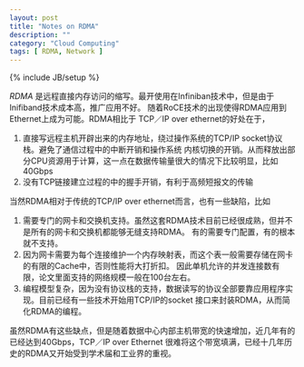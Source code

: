```yaml
---
layout: post
title: "Notes on RDMA"
description: ""
category: "Cloud Computing" 
tags: [ RDMA, Network ]
---
```

{% include JB/setup %}

*RDMA* 
是远程直接内存访问的缩写。最开使用在Infiniban技术中，但是由于Inifiband技术成本高，推广应用不好。
随着RoCE技术的出现使得RDMA应用到Ethernet上成为可能。RDMA相比于 TCP／IP over ethernet的好处在于，

1. 直接写远程主机开辟出来的内存地址，绕过操作系统的TCP/IP socket协议栈。避免了通信过程中的中断开销和操作系统
内核切换的开销。从而释放出部分CPU资源用于计算，这一点在数据传输量很大的情况下比较明显，比如40Gbps
2. 没有TCP链接建立过程的中的握手开销，有利于高频短报文的传输

当然RDMA相对于传统的TCP/IP over ethernet而言，也有一些缺陷，比如

1. 需要专门的网卡和交换机支持。虽然这套RDMA技术目前已经很成熟，但并不是所有的网卡和交换机都能够无缝支持RDMA。
有的需要专门配置，有的根本就不支持。
2. 因为网卡需要为每个连接维护一个内存映射表，而这个表一般需要存储在网卡的有限的Cache中，否则性能将大打折扣。
因此单机允许的并发连接数有限，论文里面支持的网络规模一般在100台左右。
3. 编程模型复杂，因为没有协议栈的支持，数据读写的协议全部要靠应用程序实现。目前已经有一些技术开始用TCP/IP的socket
接口来封装RDMA，从而简化RDMA的编程。

虽然RDMA有这些缺点，但是随着数据中心内部主机带宽的快速增加，近几年有的已经达到40Gbps，TCP／IP over Ethernet
很难将这个带宽填满，已经十几年历史的RDMA又开始受到学术届和工业界的重视。


<!--more-->
